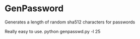 GenPassword
===========

Generates a length of random sha512 characters for passwords

Really easy to use.  python genpasswd.py -l 25
